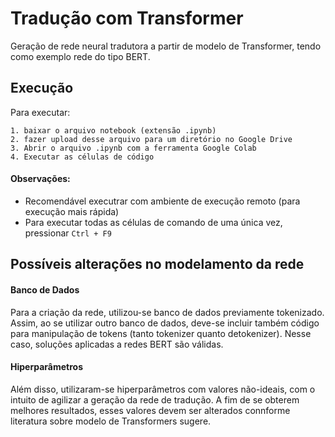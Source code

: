 # Tradução com Transformer
Geração de rede neural tradutora a partir de modelo de Transformer, tendo como exemplo rede do tipo BERT.


## Execução

Para executar:

```
1. baixar o arquivo notebook (extensão .ipynb)
2. fazer upload desse arquivo para um diretório no Google Drive
3. Abrir o arquivo .ipynb com a ferramenta Google Colab
4. Executar as células de código
```
#### Observações:
- Recomendável executrar com ambiente de execução remoto (para execução mais rápida)
- Para executar todas as células de comando de uma única vez, pressionar ```Ctrl + F9```

## Possíveis alterações no modelamento da rede

#### Banco de Dados
Para a criação da rede, utilizou-se banco de dados previamente tokenizado. Assim, ao se utilizar outro banco de dados, deve-se incluir também código para manipulação de tokens (tanto tokenizer quanto detokenizer). Nesse caso, soluções aplicadas a redes BERT são válidas.

#### Hiperparâmetros
Além disso, utilizaram-se hiperparâmetros com valores não-ideais, com o intuito de agilizar a geração da rede de tradução. A fim de se obterem melhores resultados, esses valores devem ser alterados connforme literatura sobre modelo de Transformers sugere.



